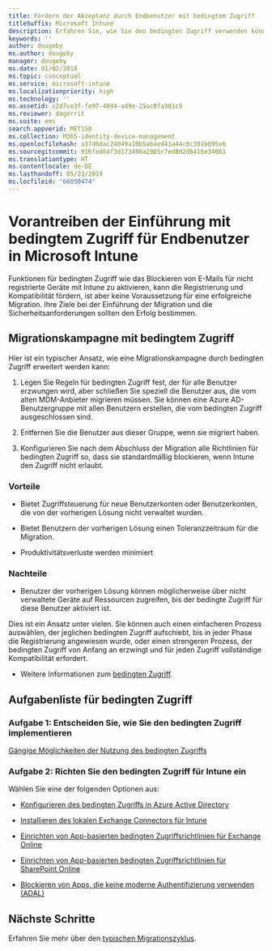 ```yaml
---
title: Fördern der Akzeptanz durch Endbenutzer mit bedingtem Zugriff
titleSuffix: Microsoft Intune
description: Erfahren Sie, wie Sie den bedingten Zugriff verwenden können, um die Registrierung in Microsoft Intune zu unterstützen.
keywords: ''
author: dougeby
ms.author: dougeby
manager: dougeby
ms.date: 01/02/2018
ms.topic: conceptual
ms.service: microsoft-intune
ms.localizationpriority: high
ms.technology: ''
ms.assetid: c2d7ce3f-fe97-4044-ad9e-25ac8fa301c9
ms.reviewer: dagerrit
ms.suite: ems
search.appverid: MET150
ms.collection: M365-identity-device-management
ms.openlocfilehash: a37d6dac24049a10b5abaed41a44c0c391b095e6
ms.sourcegitcommit: 916fed64f3d173498a2905c7ed8d2d6416e34061
ms.translationtype: HT
ms.contentlocale: de-DE
ms.lasthandoff: 05/23/2019
ms.locfileid: "66050474"
---
```

# <a name="drive-end-user-adoption-with-conditional-access-in-microsoft-intune"></a>Vorantreiben der Einführung mit bedingtem Zugriff für Endbenutzer in Microsoft Intune

Funktionen für bedingten Zugriff wie das Blockieren von E-Mails für nicht registrierte Geräte mit Intune zu aktivieren, kann die Registrierung und Kompatibilität fördern, ist aber keine Voraussetzung für eine erfolgreiche Migration. Ihre Ziele bei der Einführung der Migration und die Sicherheitsanforderungen sollten den Erfolg bestimmen.

## <a name="migration-campaign-with-conditional-access"></a>Migrationskampagne mit bedingtem Zugriff

Hier ist ein typischer Ansatz, wie eine Migrationskampagne durch bedingten Zugriff erweitert werden kann:

1.  Legen Sie Regeln für bedingten Zugriff fest, der für alle Benutzer erzwungen wird, aber schließen Sie speziell die Benutzer aus, die vom alten MDM-Anbieter migrieren müssen. Sie können eine Azure AD-Benutzergruppe mit allen Benutzern erstellen, die vom bedingten Zugriff ausgeschlossen sind.

2.  Entfernen Sie die Benutzer aus dieser Gruppe, wenn sie migriert haben.

3.  Konfigurieren Sie nach dem Abschluss der Migration alle Richtlinien für bedingten Zugriff so, dass sie standardmäßig blockieren, wenn Intune den Zugriff nicht erlaubt.

### <a name="advantages"></a>Vorteile

-   Bietet Zugriffsteuerung für neue Benutzerkonten oder Benutzerkonten, die von der vorherigen Lösung nicht verwaltet wurden.

-   Bietet Benutzern der vorherigen Lösung einen Toleranzzeitraum für die Migration.

-   Produktivitätsverluste werden minimiert

### <a name="disadvantages"></a>Nachteile

-   Benutzer der vorherigen Lösung können möglicherweise über nicht verwaltete Geräte auf Ressourcen zugreifen, bis der bedingte Zugriff für diese Benutzer aktiviert ist.


Dies ist ein Ansatz unter vielen. Sie können auch einen einfacheren Prozess auswählen, der jeglichen bedingten Zugriff aufschiebt, bis in jeder Phase die Registrierung angewiesen wurde, oder einen strengeren Prozess, der bedingten Zugriff von Anfang an erzwingt und für jeden Zugriff vollständige Kompatibilität erfordert.

-   Weitere Informationen zum [bedingten Zugriff](conditional-access.md).

## <a name="task-list-for-conditional-access"></a>Aufgabenliste für bedingten Zugriff

### <a name="task-1-decide-how-you-are-going-to-implement-conditional-access"></a>Aufgabe 1: Entscheiden Sie, wie Sie den bedingten Zugriff implementieren

[Gängige Möglichkeiten der Nutzung des bedingten Zugriffs](conditional-access-intune-common-ways-use.md)

### <a name="task-2-set-up-intune-conditional-access"></a>Aufgabe 2: Richten Sie den bedingten Zugriff für Intune ein

Wählen Sie eine der folgenden Optionen aus:

-   [Konfigurieren des bedingten Zugriffs in Azure Active Directory](https://docs.microsoft.com/azure/active-directory/active-directory-conditional-access-azure-portal)

-   [Installieren des lokalen Exchange Connectors für Intune](exchange-connector-install.md)

-   [Einrichten von App-basierten bedingten Zugriffsrichtlinien für Exchange Online](app-based-conditional-access-intune-create.md)

-   [Einrichten von App-basierten bedingten Zugriffsrichtlinien für SharePoint Online](app-based-conditional-access-intune-create.md)

-   [Blockieren von Apps, die keine moderne Authentifizierung verwenden (ADAL)](app-modern-authentication-block.md)

## <a name="next-steps"></a>Nächste Schritte

Erfahren Sie mehr über den [typischen Migrationszyklus](migration-guide-cycle.md).
